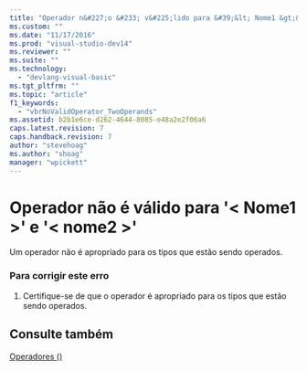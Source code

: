 ```yaml
---
title: "Operador n&#227;o &#233; v&#225;lido para &#39;&lt; Nome1 &gt;&#39; e &#39;&lt; nome2 &gt;&#39; | Microsoft Docs"
ms.custom: ""
ms.date: "11/17/2016"
ms.prod: "visual-studio-dev14"
ms.reviewer: ""
ms.suite: ""
ms.technology: 
  - "devlang-visual-basic"
ms.tgt_pltfrm: ""
ms.topic: "article"
f1_keywords: 
  - "vbrNoValidOperator_TwoOperands"
ms.assetid: b2b1e6ce-d262-4644-8085-e48a2e2f06a6
caps.latest.revision: 7
caps.handback.revision: 7
author: "stevehoag"
ms.author: "shoag"
manager: "wpickett"
---
```

# Operador n&#227;o &#233; v&#225;lido para &#39;&lt; Nome1 &gt;&#39; e &#39;&lt; nome2 &gt;&#39;
Um operador não é apropriado para os tipos que estão sendo operados.  
  
### Para corrigir este erro  
  
1.  Certifique\-se de que o operador é apropriado para os tipos que estão sendo operados.  
  
## Consulte também  
 [Operadores \(\)](../../visual-basic/language-reference/operators/index.md)